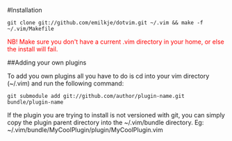 #Installation

	git clone git://github.com/emilkje/dotvim.git ~/.vim && make -f ~/.vim/Makefile

<span style="color:red">NB! Make sure you don't have a current .vim directory in your home, or else the install will fail.</span>

##Adding your own plugins

To add you own plugins all you have to do is cd into your vim directory (~/.vim) and run the following command:

	git submodule add git://github.com/author/plugin-name.git bundle/plugin-name

If the plugin you are trying to install is not versioned with git, you can simply copy the plugin parent directory into the ~/.vim/bundle directory. Eg: ~/.vim/bundle/MyCoolPlugin/plugin/MyCoolPlugin.vim
